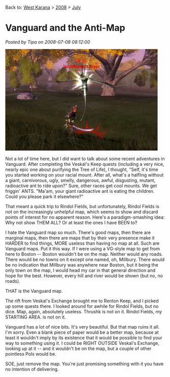 Back to: [West Karana](/posts/westkarana.md) > [2008](/posts/2008/westkarana.md) > [July](./westkarana.md)
# Vanguard and the Anti-Map

*Posted by Tipa on 2008-07-08 08:12:00*

![vgclient-2008-07-08-07-13-59-19.jpg](../../../uploads/2008/07/vgclient-2008-07-08-07-13-59-19.jpg)

Not a lot of time here, but I did want to talk about some recent adventures in Vanguard. After completing the Veskal's Keep quests (including a very nice, nearly epic one about purifying the Tree of Life), I thought, "Self, it's time you started working on your racial mount. After all, what's a halfling without a giant, carnivorous, ugly, smelly, dangerous, awful, disgusting, mutant, radioactive ant to ride upon?" Sure, other races get cool mounts. We get friggin' ANTS. "Ma'am, your giant radioactive ant is eating the children. Could you please park it elsewhere?"

That meant a quick trip to Rindol Fields, but unfortunately, Rindol Fields is not on the increasingly unhelpful map, which seems to show and discard points of interest for no apparent reason. Here's a paradigm-smashing idea: Why not show THEM ALL? Or at least the ones I have BEEN to?

I hate the Vanguard map so much. There's good maps, then there are marginal maps, then there are maps that by their very presence make it HARDER to find things, MORE useless than having no map at all. Such are Vanguard maps. Put it this way. If I were using a VG-style map to get from here to Boston -- Boston wouldn't be on the map. Neither would any roads. There would be no towns on it except one named, oh, Millbury. There would be no indication that Millbury was anywhere near Boston, but it being the only town on the map, I would head my car in that general direction and hope for the best. However, every hill and river would be shown (but no, no roads).

THAT is the Vanguard map.

The rift from Veskal's Exchange brought me to Renton Keep, and I picked up some quests there. I looked around for awhile for Rindol Fields, but no dice. Map, again, absolutely useless. Thrushk is not on it. Rindol Fields, my STARTING AREA. is not on it. 

Vanguard has a lot of nice bits. It's very beautiful. But that map ruins it all. I'm sorry. Even a blank piece of paper would be a better map, because at least it wouldn't imply by its existence that it would be possible to find your way to something using it. I could be RIGHT OUTSIDE Veskal's Exchange, looking up at it -- and it wouldn't be on the map, but a couple of other pointless PoIs would be.

SOE, just remove the map. You're just promising something with it you have no intention of delivering.

